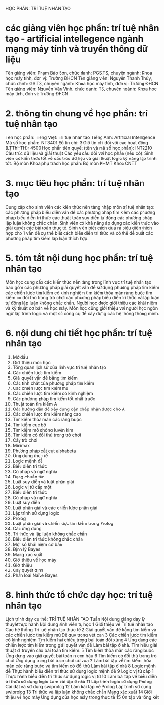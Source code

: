 HỌC PHẦN: TRÍ TUỆ NHÂN TẠO
# các giảng viên học phần: trí tuệ nhân tạo - artificial intellegence ngành mạng máy tính và truyền thông dữ liệu
Tên giảng viên: Phạm Bảo Sơn, chức danh: PGS.TS, chuyên ngành: Khoa học máy tính, đơn vị: Trường ĐHCN
Tên giảng viên: Nguyễn Thanh Thủy, chức danh: GS.TS, chuyên ngành: Khoa học máy tính, đơn vị: Trường ĐHCN
Tên giảng viên: Nguyễn Văn Vinh, chức danh: TS, chuyên ngành: Khoa học máy tính, đơn vị: Trường ĐHCN
# 2. thông tin chung về học phần: trí tuệ nhân tạo 
Tên học phần:
Tiếng Việt: Trí tuệ nhân tạo Tiếng Anh: Artificial Intelligence
Mã số học phần: INT3401 Số tín chỉ: 3 Giờ tín chỉ đối với các hoạt động (LTThHTH): 4500 Học phần tiên quyết (tên và mã số học phần): INT2210 Cấu trúc dữ liệu và giải thuật Các yêu cầu đối với học phần (nếu có): Sinh viên có kiến thức tốt về cấu trúc dữ liệu và giải thuật logic kỹ năng lập trình tốt. Bộ môn Khoa phụ trách học phần: Bộ môn KHMT Khoa CNTT
# 3. mục tiêu học phần: trí tuệ nhân tạo
Cung cấp cho sinh viên các kiến thức nền tảng nhập môn trí tuệ nhân tạo: các phương pháp biểu diễn vấn đề các phương pháp tìm kiếm các phương pháp biểu diễn tri thức các thuật toán suy diễn tự động các phương pháp lập luận không chắc chắn. Sinh viên có khả năng áp dụng các kiến thức vào giải quyết các bài toán thực tế. Sinh viên biết cách đưa ra biểu diễn thích hợp cho 1 vấn đề cụ thể biết cách biểu diễn tri thức và có thể đề xuất các phương pháp tìm kiếm lập luận thích hợp.
# 5. tóm tắt nội dung học phần: trí tuệ nhân tạo
Môn học cung cấp các kiến thức nền tảng trong lĩnh vực trí tuệ nhân tạo bao gồm các phương pháp giải quyết vấn để sử dụng phương pháp tìm kiếm các chiến lược tìm kiếm có kinh nghiệm tìm kiếm thỏa mãn ràng buộc tìm kiếm có đối thủ trong trò chơi các phương pháp biểu diễn tri thức và lập luận tự động lập luận không chắc chắn. Người học được giới thiệu các khái niệm và kỹ thuật cơ bản về học máy. Môn học cũng giới thiệu với người học ngôn ngữ lập trình logic và một số công cụ để xây dựng các hệ thống thông minh.
# 6. nội dung chi tiết học phần: trí tuệ nhân tạo
1. Mở đầu
1. Giới thiệu môn học
2. Tổng quan lịch sử của lĩnh vực trí tuệ nhân tạo
2. Các chiến lược tìm kiếm
1. Giải quyết vấn đề bằng tìm kiếm
2. Các tính chất của phương pháp tìm kiếm
3. Các chiến lược tìm kiếm mù
3. Các chiến lược tìm kiếm có kinh nghiệm
1. Các phương pháp tìm kiếm tốt nhất trước
2. Thuật toán tìm kiếm A
3. Các hướng dẫn để xây dựng cận chấp nhận được cho A
4. Các chiến lược tìm kiếm nâng cao
1. Tìm kiếm thỏa mãn các ràng buộc
2. Tìm kiếm cục bộ
3. Tìm kiếm mô phỏng luyện kim
5. Tìm kiếm có đối thủ trong trò chơi
1. Cây trò chơi
2. Minimax
3. Phương pháp cắt cụt alphabeta
4. Ứng dụng thực tế
6. Logic mệnh đề
1. Biểu diễn tri thức
2. Cú pháp và ngữ nghĩa
3. Dạng chuẩn tắc
4. Luật suy diễn và luật phân giải
7. Logic vị từ cấp một
1. Biểu diễn tri thức
2. Cú pháp và ngữ nghĩa
3. Luật suy diễn
4. Luật phân giải và các chiến lược phân giải
8. Lập trình sử dụng logic
1. Prolog
2. Luật phân giải và chiến lược tìm kiếm trong Prolog
3. Các ứng dụng
9. Tri thức và lập luận không chắc chắn
1. Biểu diễn tri thức không chắc chắn
2. Một số khái niệm cơ bản
3. Định lý Bayes
4. Mạng xác suất
10. Giới thiệu về học máy
1. Giới thiệu
2. Cây quyết định
3. Phân loại Naïve Bayes
# 8. hình thức tổ chức dạy học: trí tuệ nhân tạo
Lịch trình dạy cụ thể: TRÍ TUỆ NHÂN TẠO Tuần Nội dung giảng dạy lý thuyếtthực hành Nội dung sinh viên tự học 1 Giới thiệu về Trí tuệ nhân tạo Các hệ thống Trí tuệ nhân tạo thực tế
2 Giải quyết vấn đề bằng tìm kiếm và các chiến lược tìm kiếm mù Đệ quy trong vét cạn
3 Các chiến lược tìm kiếm có kinh nghiệm Tìm kiếm hai chiều trong bài toán đối xứng
4 Ứng dụng các chiến lược tìm kiếm trong giải quyết vấn đề Làm bài tập ở nhà. Tìm hiểu giải thuật di truyền cho bài toán tìm kiếm.
5 Tìm kiếm thỏa mãn các ràng buộc Ứng dụng vào giải quyết bài toán n con hậu
6 Tìm kiếm có đối thủ trong trò chơi Ứng dụng trong bài toán chơi cờ vua
7 Làm bài tập về tìm kiếm thỏa mãn các ràng buộc và tìm kiếm có đối thủ Làm bài tập ở nhà
8 Logic mệnh đề Thực hành biểu diễn tri thức sử dụng logic mệnh đề
9 Logic vị từ cấp 1 Thực hành biểu diễn tri thức sử dụng logic vị từ
10 Làm bài tập về biểu diễn tri thức sử dụng logic Làm bài tập ở nhà
11 Lập trình logic sử dụng Prolog Cài đặt và sử dụng swiprolog
12 Làm bài tập về Prolog Lập trình sử dụng swiprolog
13 Tri thức và lập luận không chắc chắn Mạng xác xuất
14 Giới thiệu về học máy Ứng dụng của học máy trong thực tế
15 Ôn tập và tổng kết
